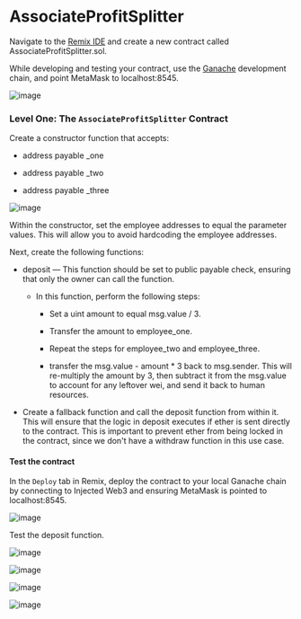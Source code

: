 # AssociateProfitSplitter

Navigate to the [Remix IDE](https://remix.ethereum.org) and create a new contract called AssociateProfitSplitter.sol.

While developing and testing your contract, use the [Ganache](https://www.trufflesuite.com/ganache) development chain, and point MetaMask to localhost:8545.

![image](https://user-images.githubusercontent.com/83382006/135957905-908eda31-0b35-4bb1-89a2-9a4c7aaa3765.png)


### Level One: The `AssociateProfitSplitter` Contract

Create a constructor function that accepts:

* address payable _one

* address payable _two

* address payable _three


![image](https://user-images.githubusercontent.com/83382006/136111582-3a62af4c-8a99-434b-a0b7-84650a4211fc.png)

Within the constructor, set the employee addresses to equal the parameter values. This will allow you to avoid hardcoding the employee addresses.

Next, create the following functions:

* deposit — This function should be set to public payable check, ensuring that only the owner can call the function.

  * In this function, perform the following steps:

    * Set a uint amount to equal msg.value / 3.

    * Transfer the amount to employee_one.

    * Repeat the steps for employee_two and employee_three.
    
    * transfer the msg.value - amount * 3 back to msg.sender. This will re-multiply the amount by 3, then subtract it from the msg.value to account for any leftover wei, and send it back to human resources.

* Create a fallback function and call the deposit function from within it. This will ensure that the logic in deposit executes if ether is sent directly to the contract. This is important to prevent ether from being locked in the contract, since we don't have a withdraw function in this use case.

#### Test the contract

In the `Deploy` tab in Remix, deploy the contract to your local Ganache chain by connecting to Injected Web3 and ensuring MetaMask is pointed to localhost:8545.

![image](https://user-images.githubusercontent.com/83382006/136111671-56c0d9d7-453d-4fdb-9bc1-7bca9c3f4d02.png)

Test the deposit function.

![image](https://user-images.githubusercontent.com/83382006/136110590-ae0db672-7e2a-4523-a334-063b854ecb27.png)

![image](https://user-images.githubusercontent.com/83382006/136110629-39720162-9111-4638-b527-722dee0ba869.png)

![image](https://user-images.githubusercontent.com/83382006/136111285-246ce59f-a5b6-4fd6-ba97-182a57be146d.png)

![image](https://user-images.githubusercontent.com/83382006/136111942-b8142e19-6a5e-4f15-8a35-8914aaba3c84.png)

